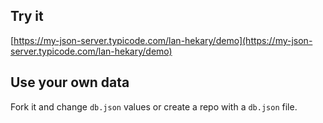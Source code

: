 ## Try it

[https://my-json-server.typicode.com/lan-hekary/demo](https://my-json-server.typicode.com/lan-hekary/demo)

## Use your own data

Fork it and change `db.json` values or create a repo with a `db.json` file.
